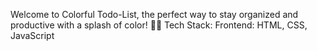 Welcome to Colorful Todo-List, the perfect way to stay organized and productive with a splash of color! 🌈✨
Tech Stack:
Frontend: HTML, CSS, JavaScript
